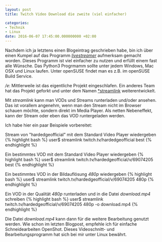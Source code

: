 ```yaml
---
layout: post
title: Twitch Video Download die zweite (viel einfacher)

categories:
- Technik
- Linux
date: 2016-06-07 17:45:00.000000000 +02:00
---
```

Nachdem ich ja letztens einen Blogeintrag geschrieben habe, bin ich über einen Kumpel auf das Programm [*livestreamer*](http://docs.livestreamer.io/) aufmerksam gemacht worden. Dieses Programm ist viel einfacher zu nutzen und erfüllt einem fast alle Wünsche. Das Python3 Progrmamm sollte unter jedem Windows, Mac OSX und Linux laufen. Unter openSUSE findet man es z.B. im openSUSE Build Service.

*/e*: Mittlerweile ist das eigentliche Projekt eingeschlafen. Ein anderes Team hat das Projekt geforkt und unter dem Namen [*streamlink](https://streamlink.github.io/) weiterentwickelt.

Mit *streamlink* kann man VODs und Streams runterladen und/oder ansehen. Das ist vorallem angenehm, wenn man den Stream nicht im Browser schauen möchte, sondern direkt im Media Player. Als netten Nebeneffekt, kann der Stream oder eben das VOD runtergeladen werden.

Ich habe hier ein paar Beispiele vorbereitet:

Stream von "hardedgeofficial" mit dem Standard Video Player wiedergeben
{% highlight bash %}
user$ streamlink twitch.tv/hardedgeofficial best
{% endhighlight %}

Ein bestimmtes VOD mit dem Standard Video Player wiedergeben
{% highlight bash %}
user$ streamlink twitch.tv/hardedgeofficial/v/69074205 best
{% endhighlight %}

Ein bestimmtes VOD in der Bildauflösung *480p* wiedergeben
{% highlight bash %}
user$ streamlink twitch.tv/hardedgeofficial/v/69074205 480p
{% endhighlight %}

Ein VOD in der Qualität *480p* runterladen und in die Datei *download.mp4* schreiben
{% highlight bash %}
user$ streamlink twitch.tv/hardedgeofficial/v/69074205 480p -o download.mp4
{% endhighlight %}

Die Datei *download.mp4* kann dann für die weitere Bearbeitung genutzt werden. Wie schon im letzten Blogpost, empfehle ich für einfache Schneidearbeiten OpenShot. Dieses Videoschnitt- und Bearbeitungsprogramm hat sich bei mir unter Linux bewährt. 
